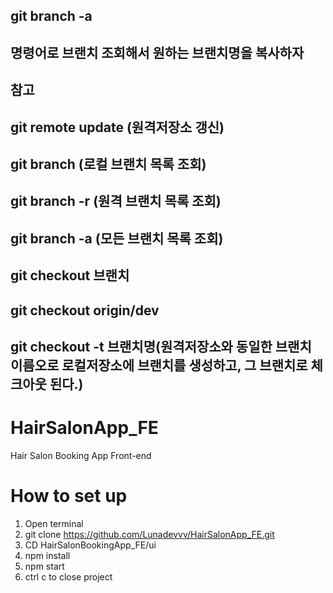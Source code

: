 ## git branch -a
## 명령어로 브랜치 조회해서 원하는 브랜치명을 복사하자

## 참고
## git remote update (원격저장소 갱신)
## git branch (로컬 브랜치 목록 조회)
## git branch -r (원격 브랜치 목록 조회)
## git branch -a (모든 브랜치 목록 조회)

## git checkout 브랜치
## git checkout origin/dev

## git checkout -t 브랜치명(원격저장소와 동일한 브랜치 이름오로 로컬저장소에 브랜치를 생성하고, 그 브랜치로 체크아웃 된다.)



# HairSalonApp_FE
Hair Salon Booking App Front-end
# How to set up
1. Open terminal
2. git clone https://github.com/Lunadevvv/HairSalonApp_FE.git
3. CD HairSalonBookingApp_FE/ui
4. npm install
6. npm start
7. ctrl c to close project
